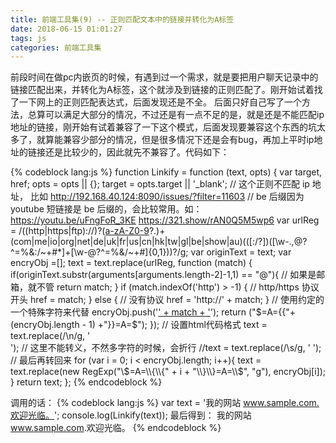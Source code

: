 ```yaml
---
title: 前端工具集(9) -- 正则匹配文本中的链接并转化为A标签
date: 2018-06-15 01:01:27
tags: js
categories: 前端工具集
---
```

前段时间在做pc内嵌页的时候，有遇到过一个需求，就是要把用户聊天记录中的链接匹配出来，并转化为A标签，这个就涉及到链接的正则匹配了。刚开始试着找了一下网上的正则匹配表达式，后面发现还是不全。
后面只好自己写了一个方法，总算可以满足大部分的情况，不过还是有一点不足的是，就是还是不能匹配ip地址的链接，刚开始有试着兼容了一下这个模式，后面发现要兼容这个东西的坑太多了，就算能兼容少部分的情况，但是很多情况下还是会有bug，再加上平时ip地址的链接还是比较少的，因此就先不兼容了。代码如下：

{% codeblock lang:js %}
function Linkify = function (text, opts) {
    var target, href;
    opts = opts || {};
    target = opts.target || '_blank';
    // 这个正则不匹配 ip 地址， 比如  http://192.168.40.124:8090/issues/?filter=11603
    // be 后缀因为 youtube 短链接是 be 后缀的，会比较常用。如： https://youtu.be/uFngFoR_3KE https://321.show/rAN0Q5M5wp6
    var urlReg = /((http|https|ftp)\:\/\/)?([a-zA-Z0-9]([a-zA-Z0-9\-]{0,61}[a-zA-Z0-9])?\.)+(com|me|io|org|net|de|uk|fr|us|cn|hk|tw|gl|be|show|au)(([:\/?])([\w\-\.,@?^=%&amp;:/~\+#*]+[\w\-\@?^=%&amp;/~\+#]{0,1}))?/g;
    var originText = text;
    var encryObj =[];
    text = text.replace(urlReg, function (match) {
        if(originText.substr(arguments[arguments.length-2]-1,1) == "@"){
            // 如果是邮箱，就不管
            return match;
        }
        if (match.indexOf('http') > -1) {
            // http/https 协议开头
            href = match;
        }  else {
            // 没有协议
            href = 'http://' + match;
        }
        // 使用约定的一个特殊字符来代替
        encryObj.push('<a class="linkable" href="' + href + '" target="' + target + '">' + match + '</a>');
        return ("$=A={{"+ (encryObj.length - 1) +"}}=A=$");
    });
    // 设置html代码格式
    text = text.replace(/\n/g, '<br>');
    // 这里不能转义，不然多字符的时候，会折行
    //text = text.replace(/\s/g, '&nbsp;');
    // 最后再转回来
    for (var i = 0; i < encryObj.length; i++){
        text = text.replace(new RegExp("\\$=A=\\{\\{" + i + "\\}\\}=A=\\$", "g"), encryObj[i]);
    }
    return text;
};
{% endcodeblock %}

调用的话：
{% codeblock lang:js %}
var text = '我的网站 www.sample.com.欢迎光临。';
console.log(Linkify(text));
最后得到：
我的网站 <a class="linkable" href="http://www.sample.com" target="_blank">www.sample.com</a>.欢迎光临。
{% endcodeblock %}